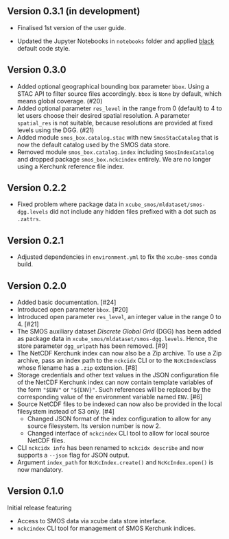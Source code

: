 ## Version 0.3.1 (in development)

* Finalised 1st version of the user guide.

* Updated the Jupyter Notebooks in `notebooks` folder and applied 
  [black](https://black.readthedocs.io/) default code style.

## Version 0.3.0

* Added optional geographical bounding box parameter `bbox`. 
  Using a STAC API to filter source files accordingly.
  `bbox` is `None` by default, which means global coverage. (#20)
* Added optional parameter `res_level` in the range from 0 (default) to 4 
  to let users choose their desired spatial resolution. 
  A parameter `spatial_res` is not suitable, 
  because resolutions are provided at fixed levels using the DGG. (#21)
* Added module `smos_box.catalog.stac` with new `SmosStacCatalog`
  that is now the default catalog used by the SMOS data store.
* Removed module `smos_box.catalog.index` including `SmosIndexCatalog` 
  and dropped package `smos_box.nckcindex` entirely.
  We are no longer using a Kerchunk reference file index.

## Version 0.2.2

* Fixed problem where package data in `xcube_smos/mldataset/smos-dgg.levels` 
  did not include any hidden files prefixed with a dot such as `.zattrs`.

## Version 0.2.1

* Adjusted dependencies in `environment.yml` to fix the `xcube-smos` 
  conda build.

## Version 0.2.0

* Added basic documentation. [#24]
* Introduced open parameter `bbox`. [#20]
* Introduced open parameter `res_level`, 
  an integer value in the range 0 to 4. [#21]
* The SMOS auxiliary dataset _Discrete Global Grid_ (DGG)
  has been added as package data in `xcube_smos/mldataset/smos-dgg.levels`.
  Hence, the store parameter `dgg_urlpath` has been removed. [#9]
* The NetCDF Kerchunk index can now also be a Zip archive. 
  To use a Zip archive, pass an index path to the `nckcidx` CLI
  or to the `NcKcIndex`class whose filename has a `.zip`
  extension. [#8]
* Storage credentials and other text values in the JSON configuration 
  file of the NetCDF Kerchunk index can now contain template
  variables of the form `"$ENV"` or `"${ENV}"`. Such references 
  will be replaced by the corresponding value of the environment 
  variable named `ENV`. [#6]
* Source NetCDF files to be indexed can now also be provided in the local 
  filesystem instead of S3 only. [#4]
  - Changed JSON format of the index configuration to allow for any 
    source filesystem. Its version number is now 2.
  - Changed interface of `nckcindex` CLI tool to allow for local
    source NetCDF files.
* CLI `nckcidx info` has been renamed to `nckcidx describe` and now 
  supports a `--json` flag for JSON output.
* Argument `index_path` for `NcKcIndex.create()` and `NcKcIndex.open()`
  is now mandatory.

## Version 0.1.0

Initial release featuring

* Access to SMOS data via xcube data store interface.
* `nckcindex` CLI tool for management of SMOS Kerchunk indices.
